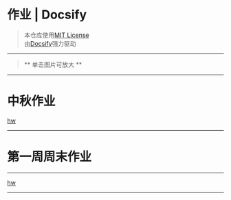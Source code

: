 <h1> 作业 | Docsify </h1>

> 本仓库使用[MIT License](https://raw.githubusercontent.com/CMSZ002/hw/main/LICENSE)  
> 由[Docsify](https://docsify.js.org/)强力驱动
-----
> ** 单击图片可放大 **
-----
# 中秋作业 #
[hw](../hw/2.md ':include :type:markdown')

-----
# 第一周周末作业 #
-----
[hw](../hw/1.md ':include :type=markdown')

-----
